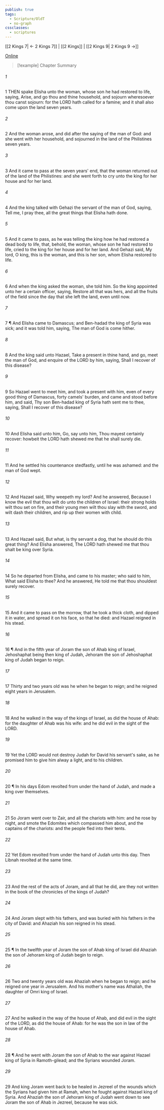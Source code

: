 ```yaml
---
publish: true
tags:
  - Scripture/OldT
  - no-graph
cssclasses:
  - scriptures
---
```

[[2 Kings 7| ← 2 Kings 7]] | [[2 Kings]] | [[2 Kings 9| 2 Kings 9 →]]

[Online](https://churchofjesuschrist.org/study/scriptures/ot/2-kgs/8?lang=eng)

>[!example] Chapter Summary
>
###### 1
1 THEN spake Elisha unto the woman, whose son he had restored to life, saying, Arise, and go thou and thine household, and sojourn wheresoever thou canst sojourn: for the LORD hath called for a famine; and it shall also come upon the land seven years.
###### 2
2 And the woman arose, and did after the saying of the man of God: and she went with her household, and sojourned in the land of the Philistines seven years.
###### 3
3 And it came to pass at the seven years' end, that the woman returned out of the land of the Philistines: and she went forth to cry unto the king for her house and for her land.
###### 4
4 And the king talked with Gehazi the servant of the man of God, saying, Tell me, I pray thee, all the great things that Elisha hath done.
###### 5
5 And it came to pass, as he was telling the king how he had restored a dead body to life, that, behold, the woman, whose son he had restored to life, cried to the king for her house and for her land.  And Gehazi said, My lord, O king, this is the woman, and this is her son, whom Elisha restored to life.
###### 6
6 And when the king asked the woman, she told him.  So the king appointed unto her a certain officer, saying, Restore all that was hers, and all the fruits of the field since the day that she left the land, even until now.
###### 7
7 ¶ And Elisha came to Damascus; and Ben-hadad the king of Syria was sick; and it was told him, saying, The man of God is come hither.
###### 8
8 And the king said unto Hazael, Take a present in thine hand, and go, meet the man of God, and enquire of the LORD by him, saying, Shall I recover of this disease?
###### 9
9 So Hazael went to meet him, and took a present with him, even of every good thing of Damascus, forty camels' burden, and came and stood before him, and said, Thy son Ben-hadad king of Syria hath sent me to thee, saying, Shall I recover of this disease?
###### 10
10 And Elisha said unto him, Go, say unto him, Thou mayest certainly recover: howbeit the LORD hath shewed me that he shall surely die.
###### 11
11 And he settled his countenance stedfastly, until he was ashamed: and the man of God wept.
###### 12
12 And Hazael said, Why weepeth my lord?  And he answered, Because I know the evil that thou wilt do unto the children of Israel: their strong holds wilt thou set on fire, and their young men wilt thou slay with the sword, and wilt dash their children, and rip up their women with child.
###### 13
13 And Hazael said, But what, is thy servant a dog, that he should do this great thing?  And Elisha answered, The LORD hath shewed me that thou shalt be king over Syria.
###### 14
14 So he departed from Elisha, and came to his master; who said to him, What said Elisha to thee?  And he answered, He told me that thou shouldest surely recover.
###### 15
15 And it came to pass on the morrow, that he took a thick cloth, and dipped it in water, and spread it on his face, so that he died: and Hazael reigned in his stead.
###### 16
16 ¶ And in the fifth year of Joram the son of Ahab king of Israel, Jehoshaphat being then king of Judah, Jehoram the son of Jehoshaphat king of Judah began to reign.
###### 17
17 Thirty and two years old was he when he began to reign; and he reigned eight years in Jerusalem.
###### 18
18 And he walked in the way of the kings of Israel, as did the house of Ahab: for the daughter of Ahab was his wife: and he did evil in the sight of the LORD.
###### 19
19 Yet the LORD would not destroy Judah for David his servant's sake, as he promised him to give him alway a light, and to his children.
###### 20
20 ¶ In his days Edom revolted from under the hand of Judah, and made a king over themselves.
###### 21
21 So Joram went over to Zair, and all the chariots with him: and he rose by night, and smote the Edomites which compassed him about, and the captains of the chariots: and the people fled into their tents.
###### 22
22 Yet Edom revolted from under the hand of Judah unto this day.  Then Libnah revolted at the same time.
###### 23
23 And the rest of the acts of Joram, and all that he did, are they not written in the book of the chronicles of the kings of Judah?
###### 24
24 And Joram slept with his fathers, and was buried with his fathers in the city of David: and Ahaziah his son reigned in his stead.
###### 25
25 ¶ In the twelfth year of Joram the son of Ahab king of Israel did Ahaziah the son of Jehoram king of Judah begin to reign.
###### 26
26 Two and twenty years old was Ahaziah when he began to reign; and he reigned one year in Jerusalem.  And his mother's name was Athaliah, the daughter of Omri king of Israel.
###### 27
27 And he walked in the way of the house of Ahab, and did evil in the sight of the LORD, as did the house of Ahab: for he was the son in law of the house of Ahab.
###### 28
28 ¶ And he went with Joram the son of Ahab to the war against Hazael king of Syria in Ramoth-gilead; and the Syrians wounded Joram.
###### 29
29 And king Joram went back to be healed in Jezreel of the wounds which the Syrians had given him at Ramah, when he fought against Hazael king of Syria.  And Ahaziah the son of Jehoram king of Judah went down to see Joram the son of Ahab in Jezreel, because he was sick.



